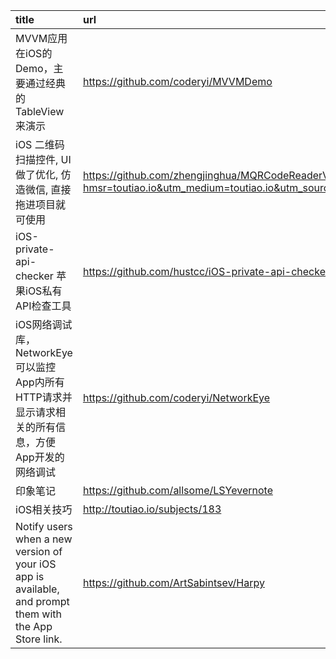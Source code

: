| title   | url  |
|:--|:--|
MVVM应用在iOS的Demo，主要通过经典的TableView来演示|https://github.com/coderyi/MVVMDemo
iOS 二维码扫描控件, UI 做了优化, 仿造微信, 直接拖进项目就可使用|https://github.com/zhengjinghua/MQRCodeReaderViewController?hmsr=toutiao.io&utm_medium=toutiao.io&utm_source=toutiao.io
iOS-private-api-checker 苹果iOS私有API检查工具|https://github.com/hustcc/iOS-private-api-checker
iOS网络调试库，NetworkEye可以监控App内所有HTTP请求并显示请求相关的所有信息，方便App开发的网络调试|https://github.com/coderyi/NetworkEye
印象笔记 |https://github.com/allsome/LSYevernote
iOS相关技巧|http://toutiao.io/subjects/183
Notify users when a new version of your iOS app is available, and prompt them with the App Store link.|https://github.com/ArtSabintsev/Harpy
